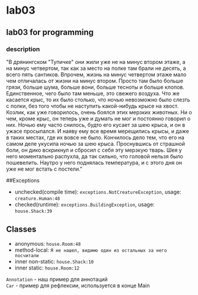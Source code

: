 # lab03

## lab03 for programming

### description

"В дрянингском "Тупичке" они жили уже не на минус втором этаже, а на минус четвертом, так как за место на полке там брали не десять, а всего пять сантиков. Впрочем, жизнь на минус четвертом этаже мало чем отличалась от жизни на минус втором. Просто там было больше грязи, больше шума, больше вони, больше тесноты и больше клопов. Единственное, чего было там меньше, это свежего воздуха. Что же касается крыс, то их было столько, что ночью невозможно было слезть с полки, без того чтобы не наступить какой-нибудь крысе на хвост. Козлик, как уже говорилось, очень боялся этих мерзких животных. Ни о чем, кроме крыс, он теперь уже и думать не мог и постоянно говорил о них. Ночью ему часто снилось, будто его кусает за шею крыса, и он в ужасе просыпался. И наяву ему все время мерещились крысы, и даже в таких местах, где их вовсе не было. Кончилось дело тем, что его на самом деле укусила ночью за шею крыса. Проснувшись от страшной боли, он дико вскрикнул и сбросил с себя эту мерзкую тварь. Шея у него моментально распухла, да так сильно, что головой нельзя было пошевелить. Наутро у него поднялась температура, и с этого дня он уже не мог встать с постели."

##Exceptions 
- unchecked(compile time): ```exceptions.NotCreatureException```, usage: ```creature.Human:48```
- checked(runtime): ```exceptions.BuildingException```, usage: ```house.Shack:39```

## Classes
- anonymous: ```house.Room:48```
- method-local: ```Я не нашел, видимо один из остальных за него посчитали```
- inner non-static: ```house.Shack:10```
- inner static: ```house.Room:12```

```Annotation``` - наш пример для аннотаций<br>
```Car``` - пример для рефлексии, используется в конце Main